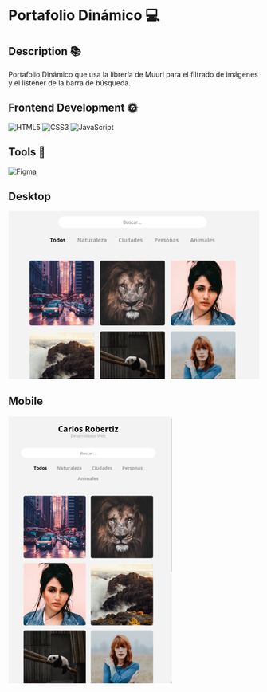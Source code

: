 # Portafolio Dinámico 💻
## Description 📚
 Portafolio Dinámico que usa la librería de Muuri para el filtrado de imágenes y el listener de la barra de búsqueda. 
  
## Frontend Development 🌞 
 ![HTML5](https://img.shields.io/badge/html5-%23E34F26.svg?style=for-the-badge&logo=html5&logoColor=white) ![CSS3](https://img.shields.io/badge/css3-%231572B6.svg?style=for-the-badge&logo=css3&logoColor=white) ![JavaScript](https://img.shields.io/badge/javascript-%23323330.svg?style=for-the-badge&logo=javascript&logoColor=%23F7DF1E)
 
 
## Tools 🎨 
 ![Figma](https://img.shields.io/badge/figma-%23F24E1E.svg?style=for-the-badge&logo=figma&logoColor=white)
 
 ## Desktop
 <img src="./design/desktop.png">
      
 ## Mobile
 <img src="./design/mobile.png">
